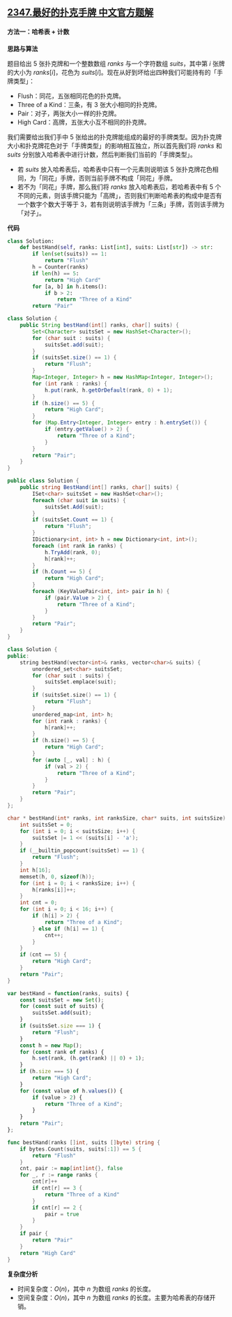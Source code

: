 ## [2347.最好的扑克手牌 中文官方题解](https://leetcode.cn/problems/best-poker-hand/solutions/100000/zui-hao-de-bu-ke-shou-pai-by-leetcode-so-5zz2)

#### 方法一：哈希表 + 计数

**思路与算法**

题目给出 $5$ 张扑克牌和一个整数数组 $\textit{ranks}$ 与一个字符数组 $\textit{suits}$，其中第 $i$ 张牌的大小为 $\textit{ranks}[i]$，花色为 $\textit{suits}[i]$。现在从好到坏给出四种我们可能持有的「手牌类型」：

- $\text{Flush}$：同花，五张相同花色的扑克牌。
- $\text{Three of a Kind}$：三条，有 $3$ 张大小相同的扑克牌。
- $\text{Pair}$：对子，两张大小一样的扑克牌。
- $\text{High Card}$：高牌，五张大小互不相同的扑克牌。

我们需要给出我们手中 $5$ 张给出的扑克牌能组成的最好的手牌类型。因为扑克牌大小和扑克牌花色对于「手牌类型」的影响相互独立，所以首先我们将 $\textit{ranks}$ 和 $\textit{suits}$ 分别放入哈希表中进行计数，然后判断我们当前的「手牌类型」。

- 若 $\textit{suits}$ 放入哈希表后，哈希表中只有一个元素则说明该 $5$ 张扑克牌花色相同，为「同花」手牌，否则当前手牌不构成「同花」手牌。
- 若不为「同花」手牌，那么我们将 $\textit{ranks}$ 放入哈希表后，若哈希表中有 $5$ 个不同的元素，则该手牌只能为「高牌」，否则我们判断哈希表的构成中是否有一个数字个数大于等于 $3$，若有则说明该手牌为「三条」手牌，否则该手牌为「对子」。

**代码**

```Python [sol1-Python3]
class Solution:
    def bestHand(self, ranks: List[int], suits: List[str]) -> str:
        if len(set(suits)) == 1:
            return "Flush"
        h = Counter(ranks)
        if len(h) == 5:
            return "High Card"
        for [a, b] in h.items():
            if b > 2:
                return "Three of a Kind"
        return "Pair"
```

```Java [sol1-Java]
class Solution {
    public String bestHand(int[] ranks, char[] suits) {
        Set<Character> suitsSet = new HashSet<Character>();
        for (char suit : suits) {
            suitsSet.add(suit);
        }
        if (suitsSet.size() == 1) {
            return "Flush";
        }
        Map<Integer, Integer> h = new HashMap<Integer, Integer>();
        for (int rank : ranks) {
            h.put(rank, h.getOrDefault(rank, 0) + 1);
        }
        if (h.size() == 5) {
            return "High Card";
        }
        for (Map.Entry<Integer, Integer> entry : h.entrySet()) {
            if (entry.getValue() > 2) {
                return "Three of a Kind";
            }
        }
        return "Pair";
    }
}
```

```C# [sol1-C#]
public class Solution {
    public string BestHand(int[] ranks, char[] suits) {
        ISet<char> suitsSet = new HashSet<char>();
        foreach (char suit in suits) {
            suitsSet.Add(suit);
        }
        if (suitsSet.Count == 1) {
            return "Flush";
        }
        IDictionary<int, int> h = new Dictionary<int, int>();
        foreach (int rank in ranks) {
            h.TryAdd(rank, 0);
            h[rank]++;
        }
        if (h.Count == 5) {
            return "High Card";
        }
        foreach (KeyValuePair<int, int> pair in h) {
            if (pair.Value > 2) {
                return "Three of a Kind";
            }
        }
        return "Pair";
    }
}
```

```C++ [sol1-C++]
class Solution {
public:
    string bestHand(vector<int>& ranks, vector<char>& suits) {
        unordered_set<char> suitsSet;
        for (char suit : suits) {
            suitsSet.emplace(suit);
        }
        if (suitsSet.size() == 1) {
            return "Flush";
        }
        unordered_map<int, int> h;
        for (int rank : ranks) {
            h[rank]++;
        }
        if (h.size() == 5) {
            return "High Card";
        }
        for (auto [_, val] : h) {
            if (val > 2) {
                return "Three of a Kind";
            }
        }
        return "Pair";
    }
};
```

```C [sol1-C]
char * bestHand(int* ranks, int ranksSize, char* suits, int suitsSize) {
    int suitsSet = 0;
    for (int i = 0; i < suitsSize; i++) {
        suitsSet |= 1 << (suits[i] - 'a');
    }
    if (__builtin_popcount(suitsSet) == 1) {
        return "Flush";
    }
    int h[16];
    memset(h, 0, sizeof(h));
    for (int i = 0; i < ranksSize; i++) {
        h[ranks[i]]++;
    }
    int cnt = 0;
    for (int i = 0; i < 16; i++) {
        if (h[i] > 2) {
            return "Three of a Kind";
        } else if (h[i] == 1) {
            cnt++;
        }
    }
    if (cnt == 5) {
        return "High Card";
    }
    return "Pair";
}
```

```JavaScript [sol1-JavaScript]
var bestHand = function(ranks, suits) {
    const suitsSet = new Set();
    for (const suit of suits) {
        suitsSet.add(suit);
    }
    if (suitsSet.size === 1) {
        return "Flush";
    }
    const h = new Map();
    for (const rank of ranks) {
        h.set(rank, (h.get(rank) || 0) + 1);
    }
    if (h.size === 5) {
        return "High Card";
    }
    for (const value of h.values()) {
        if (value > 2) {
            return "Three of a Kind";
        }
    }
    return "Pair";
};
```

```go [sol1-Golang]
func bestHand(ranks []int, suits []byte) string {
    if bytes.Count(suits, suits[:1]) == 5 {
        return "Flush"
    }
    cnt, pair := map[int]int{}, false
    for _, r := range ranks {
        cnt[r]++
        if cnt[r] == 3 {
            return "Three of a Kind"
        }
        if cnt[r] == 2 {
            pair = true
        }
    }
    if pair {
        return "Pair"
    }
    return "High Card"
}
```

**复杂度分析**

- 时间复杂度：$O(n)$，其中 $n$ 为数组 $\textit{ranks}$ 的长度。
- 空间复杂度：$O(n)$，其中 $n$ 为数组 $\textit{ranks}$ 的长度。主要为哈希表的存储开销。